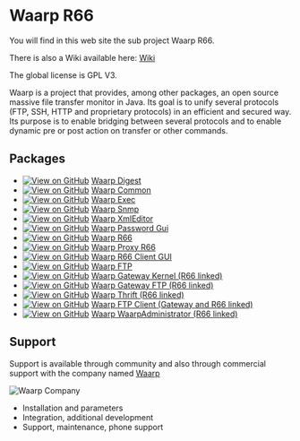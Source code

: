 Waarp R66
=============

You will find in this web site the sub project Waarp R66.

There is also a Wiki available here: [Wiki](https://github.com/waarp/WaarpR66/wiki)

The global license is GPL V3.

Waarp is a project that provides, among other packages, 
an open source massive file transfer monitor 
in Java. Its goal is to unify several protocols (FTP, SSH, HTTP and proprietary 
protocols) in an efficient and secured way. Its purpose is to enable bridging between 
several protocols and to enable dynamic pre or post action on transfer or other commands.

Packages
--------

 * [![View on GitHub](http://waarp.github.com/Waarp/res/waarp/octocaticon.png "View on GitHub")](https://www.github.com/waarp/WaarpDigest) [Waarp Digest](http://waarp.github.com/WaarpDigest)
 * [![View on GitHub](http://waarp.github.com/Waarp/res/waarp/octocaticon.png "View on GitHub")](https://www.github.com/waarp/WaarpCommon) [Waarp Common](http://waarp.github.com/WaarpCommon)
 * [![View on GitHub](http://waarp.github.com/Waarp/res/waarp/octocaticon.png "View on GitHub")](https://www.github.com/waarp/WaarpExec) [Waarp Exec](http://waarp.github.com/WaarpExec)
 * [![View on GitHub](http://waarp.github.com/Waarp/res/waarp/octocaticon.png "View on GitHub")](https://www.github.com/waarp/WaarpSnmp) [Waarp Snmp](http://waarp.github.com/WaarpSnmp)
 * [![View on GitHub](http://waarp.github.com/Waarp/res/waarp/octocaticon.png "View on GitHub")](https://www.github.com/waarp/WaarpXmlEditor) [Waarp XmlEditor](http://waarp.github.com/WaarpXmlEditor)
 * [![View on GitHub](http://waarp.github.com/Waarp/res/waarp/octocaticon.png "View on GitHub")](https://www.github.com/waarp/WaarpPassword) [Waarp Password Gui](http://waarp.github.com/WaarpPassword)
 * [![View on GitHub](http://waarp.github.com/Waarp/res/waarp/octocaticon.png "View on GitHub")](https://www.github.com/waarp/WaarpR66) [Waarp R66](http://waarp.github.com/WaarpR66)
 * [![View on GitHub](http://waarp.github.com/Waarp/res/waarp/octocaticon.png "View on GitHub")](https://www.github.com/waarp/WaarpProxyR66) [Waarp Proxy R66](http://waarp.github.com/WaarpProxyR66)
 * [![View on GitHub](http://waarp.github.com/Waarp/res/waarp/octocaticon.png "View on GitHub")](https://www.github.com/waarp/WaarpR66Gui) [Waarp R66 Client GUI](http://waarp.github.com/WaarpR66Gui)
 * [![View on GitHub](http://waarp.github.com/Waarp/res/waarp/octocaticon.png "View on GitHub")](https://www.github.com/waarp/WaarpFtp) [Waarp FTP](http://waarp.github.com/WaarpFtp)
 * [![View on GitHub](http://waarp.github.com/Waarp/res/waarp/octocaticon.png "View on GitHub")](https://www.github.com/waarp/WaarpGatewayKernel) [Waarp Gateway Kernel (R66 linked)](http://waarp.github.com/WaarpGatewayKernel)
 * [![View on GitHub](http://waarp.github.com/Waarp/res/waarp/octocaticon.png "View on GitHub")](https://www.github.com/waarp/WaarpGatewayFtp) [Waarp Gateway FTP (R66 linked)](http://waarp.github.com/WaarpGatewayFtp)
 * [![View on GitHub](http://waarp.github.com/Waarp/res/waarp/octocaticon.png "View on GitHub")](https://www.github.com/waarp/WaarpThrift) [Waarp Thrift (R66 linked)](http://waarp.github.com/WaarpThrift)
 * [![View on GitHub](http://waarp.github.com/Waarp/res/waarp/octocaticon.png "View on GitHub")](https://www.github.com/waarp/WaarpFtpClient) [Waarp FTP Client (Gateway and R66 linked)](http://waarp.github.com/WaarpFtpClient)
 * [![View on GitHub](http://waarp.github.com/Waarp/res/waarp/octocaticon.png "View on GitHub")](https://www.github.com/waarp/WaarpAdministrator) [Waarp WaarpAdministrator (R66 linked)](http://waarp.github.com/WaarpAdministrator)
 
Support
-------

Support is available through community and also through commercial support
with the company named [Waarp](http://www.waarp.it/)

![Waarp Company](http://waarp.github.com/Waarp/res/waarp/waarp.gif "Waarp")

 * Installation and parameters
 * Integration, additional development
 * Support, maintenance, phone support
 
